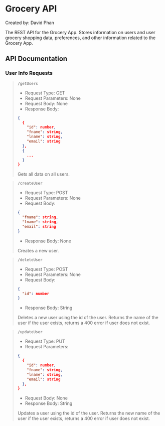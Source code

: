 # Grocery API
Created by: David Phan

The REST API for the Grocery App. Stores information on users and user
grocery shopping data, preferences, and other information related to the
Grocery App.

## API Documentation

### User Info Requests
> `/getUsers`
> - Request Type: GET
> - Request Parameters: None
> - Request Body: None
> - Response Body:
> ```json
> {
>   {
>     "id": number,
>     "fname": string,
>     "lname": string,
>     "email": string
>   },
>   {
>     ...
>   }
> }
> ```
>
> Gets all data on all users.

> `/createUser`
> - Request Type: POST
> - Request Parameters: None
> - Request Body:
> ```json
> {
>   "fname": string,
>   "lname": string,
>   "email": string
> }
> ```
> - Response Body: None
>
> Creates a new user.

> `/deleteUser`
> - Request Type: POST
> - Request Parameters: None
> - Request Body:
> ```json
> {
>   "id": number
> }
> ```
> - Response Body: String
>
> Deletes a new user using the id of the user. Returns the name of the user if
> the user exists, returns a 400 error if user does not exist.

> `/updateUser`
> - Request Type: PUT
> - Request Parameters:
> ```json
> {
>   {
>     "id": number,
>     "fname": string,
>     "lname": string,
>     "email": string
>   },
> }
> ```
> - Request Body: None
> - Response Body: String
>
> Updates a user using the id of the user. Returns the new name of the user if
> the user exists, returns a 400 error if user does not exist.